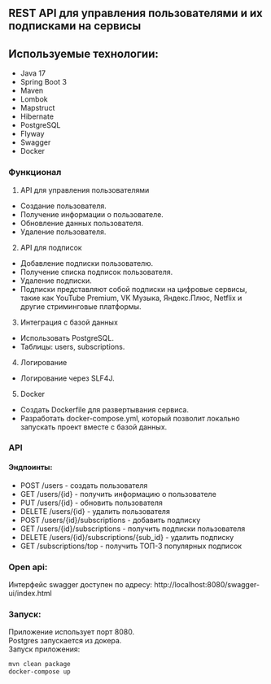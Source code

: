 ## REST API для управления пользователями и их подписками на сервисы

## Используемые технологии:
* Java 17
* Spring Boot 3
* Maven
* Lombok
* Mapstruct
* Hibernate
* PostgreSQL
* Flyway
* Swagger
* Docker

### Функционал
1. API для управления пользователями
- Создание пользователя.
- Получение информации о пользователе.
- Обновление данных пользователя.
- Удаление пользователя.
2. API для подписок
- Добавление подписки пользователю.
- Получение списка подписок пользователя.
- Удаление подписки.
- Подписки представляют собой подписки на цифровые сервисы, такие как
  YouTube Premium, VK Музыка, Яндекс.Плюс, Netflix и другие стриминговые
  платформы.
3. Интеграция с базой данных
- Использовать PostgreSQL.
- Таблицы: users, subscriptions.
4. Логирование
- Логирование через SLF4J.
5. Docker
- Создать Dockerfile для развертывания сервиса.
- Разработать docker-compose.yml, который позволит локально запускать проект
  вместе с базой данных.

### API
#### Эндпоинты:
- POST /users - создать пользователя
- GET /users/{id} - получить информацию о пользователе
- PUT /users/{id} - обновить пользователя
- DELETE /users/{id} - удалить пользователя
- POST /users/{id}/subscriptions - добавить подписку
- GET /users/{id}/subscriptions - получить подписки пользователя
- DELETE /users/{id}/subscriptions/{sub_id} - удалить подписку
- GET /subscriptions/top - получить ТОП-3 популярных подписок

### Open api:
Интерфейс swagger доступен по адресу: http://localhost:8080/swagger-ui/index.html

### Запуск:
Приложение использует порт 8080.\
Postgres запускается из докера.\
Запуск приложения:

```Bash
mvn clean package
docker-compose up
```